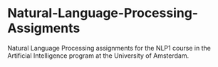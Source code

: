 # Natural-Language-Processing-Assigments
Natural Language Processing assignments for the NLP1 course in the Artificial Intelligence program at the University of Amsterdam.
